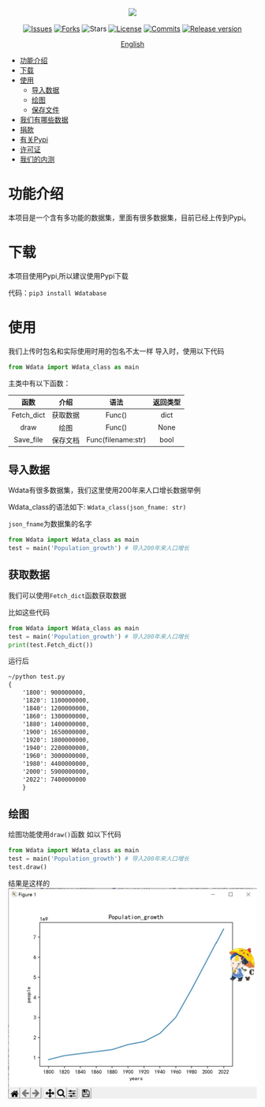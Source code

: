 <div align="center">
 
<img src="https://raw.githubusercontent.com/Wdataorg/Wdata/main/.github/logo.svg" height=200/>
 
[![Issues](https://img.shields.io/github/issues/Wdataorg/Wdata?style=for-the-badge&color=yellogreen)](https://github.com/Wdataorg/Wdata/issues)
[![Forks](https://img.shields.io/github/forks/Wdataorg/Wdata?style=for-the-badge&color=orange)](https://github.com/Wdataorg/Wdata/network/members)
![Stars](https://img.shields.io/github/stars/Wdataorg/Wdata?style=for-the-badge&color=yellowgreen)
[![License](https://img.shields.io/github/license/Wdataorg/Wdata?style=for-the-badge&color=red)](https://shiro.apache.org/license.html) 
[![Commits](https://img.shields.io/github/commit-activity/m/Wdataorg/Wdata?label=commits&style=for-the-badge&color=blue)](https://github.com/Wdataorg/Wdata/commits "Commit History")
 [![Release version](https://img.shields.io/github/v/release/Wdataorg/Wdata?color=brightgreen&label=Download&style=for-the-badge)](#release-files "Release")

 [English](https://github.com/Wdataorg/Wdata/#readme)

</div>

- [功能介绍](#功能介绍)
- [下载](#下载)
- [使用](#使用)
    - [导入数据](#导入数据)
    - [绘图](#绘图)
    - [保存文件](#数据保存)
- [我们有哪些数据](#数据)
- [捐款](#捐款)
- [有关Pypi](#有关Pypi)
- [许可证](#许可证)
- [我们的内测](#内测)

# 功能介绍

本项目是一个含有多功能的数据集，里面有很多数据集，目前已经上传到Pypi。

# 下载
本项目使用Pypi,所以建议使用Pypi下载

代码：`pip3 install Wdatabase`

# 使用

我们上传时包名和实际使用时用的包名不太一样
导入时，使用以下代码
```python
from Wdata import Wdata_class as main
```
主类中有以下函数：

|函数|介绍|语法|返回类型|
|:--------:|:--------:|:--------:|:--------:|
|Fetch_dict|获取数据|Func()|dict|
|draw|绘图|Func()|None|
|Save_file|保存文档|Func(filename:str)|bool|
## 导入数据
Wdata有很多数据集，我们这里使用200年来人口增长数据举例

Wdata_class的语法如下:
`Wdata_class(json_fname: str)`

`json_fname`为数据集的名字
```python
from Wdata import Wdata_class as main 
test = main('Population_growth') # 导入200年来人口增长
```

## 获取数据
我们可以使用`Fetch_dict`函数获取数据

比如这些代码
```python
from Wdata import Wdata_class as main 
test = main('Population_growth') # 导入200年来人口增长
print(test.Fetch_dict())
```

运行后
```
~/python test.py
{   
    '1800': 900000000,
    '1820': 1100000000, 
    '1840': 1200000000,
    '1860': 1300000000, 
    '1880': 1400000000, 
    '1900': 1650000000, 
    '1920': 1800000000, 
    '1940': 2200000000, 
    '1960': 3000000000,
    '1980': 4400000000, 
    '2000': 5900000000,
    '2022': 7400000000
    }
```
## 绘图
绘图功能使用`draw()`函数
如以下代码
```python
from Wdata import Wdata_class as main 
test = main('Population_growth') # 导入200年来人口增长
test.draw()
```
结果是这样的
<img src="./img/draw_pop.jpg"></img>